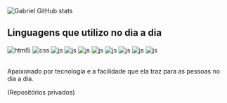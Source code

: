 

![Gabriel GitHub stats](https://github-readme-stats.vercel.app/api?username=Horquichoqui&show_icons=true&theme=tokyonight)

## Linguagens que utilizo no dia a dia
<div style="display: inline_block">
  <img align="center" alt="html5" src="https://img.shields.io/badge/HTML5-E34F26?style=for-the-badge&logo=html5&logoColor=white" />
  <img align="center" alt="css" src="https://img.shields.io/badge/CSS3-1572B6?style=for-the-badge&logo=css3&logoColor=white" />
  <img align="center" alt="js" src="https://img.shields.io/badge/JavaScript-323330?style=for-the-badge&logo=javascript&logoColor=F7DF1E" />
  <img align="center" alt="js" src="https://img.shields.io/badge/C%23-239120?style=for-the-badge&logo=c-sharp&logoColor=white" />
  <img align="center" alt="js" src="
  https://img.shields.io/badge/C%2B%2B-00599C?style=for-the-badge&logo=c%2B%2B&logoColor=white" />
    <img align="center" alt="js" src="https://img.shields.io/badge/jQuery-0769AD?style=for-the-badge&logo=jquery&logoColor=white
  " />
    <img align="center" alt="js" src="https://img.shields.io/badge/MySQL-00000F?style=for-the-badge&logo=mysql&logoColor=white
  " />
    <img align="center" alt="js" src="https://img.shields.io/badge/MariaDB-003545?style=for-the-badge&logo=mariadb&logoColor=white
  " />
    <img align="center" alt="js" src="https://img.shields.io/badge/Amazon_AWS-232F3E?style=for-the-badge&logo=amazon-aws&logoColor=white
  " />
    <img align="center" alt="js" src="https://img.shields.io/badge/Bootstrap-563D7C?style=for-the-badge&logo=bootstrap&logoColor=white
  " />
</div><br/>



Apaixonado por tecnologia e a facilidade que ela traz para as pessoas no dia a dia.

(Repositórios privados)
